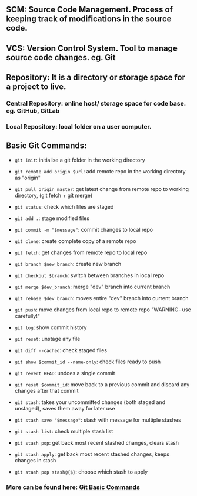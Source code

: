 ## SCM: Source Code Management. Process of keeping track of modifications in the source code.
## VCS: Version Control System. Tool to manage source code changes. eg. Git

## Repository: It is a directory or storage space for a project to live.
### Central Repository: online host/ storage space for code base. eg. GitHub, GitLab
### Local Repository: local folder on a user computer. 

## Basic Git Commands:
- `git init`: initialise a git folder in the working directory
- `git remote add origin $url`: add remote repo in the working directory as "origin"
- `git pull origin master`: get latest change from remote repo to working directory, (git fetch + git merge)
- `git status`: check which files are staged
- `git add .`: stage modified files
- `git commit -m "$message"`: commit changes to local repo
- `git clone`: create complete copy of a remote repo
- `git fetch`: get changes from remote repo to local repo
- `git branch $new_branch`: create new branch
- `git checkout $branch`: switch between branches in local repo
- `git merge $dev_branch`: merge "dev" branch into current branch
- `git rebase $dev_branch`: moves entire "dev" branch into current branch
- `git push`: move changes from local repo to remote repo "WARNING- use carefully!"
- `git log`: show commit history
- `git reset`: unstage any file
- `git diff --cached`: check staged files
- `git show $commit_id --name-only`: check files ready to push
- `git revert HEAD`: undoes a single commit
- `git reset $commit_id`: move back to a previous commit and discard any changes after that commit 

- `git stash`: takes your uncommitted changes (both staged and unstaged), saves them away for later use
- `git stash save "$message"`: stash with message for multiple stashes
- `git stash list`: check multiple stash list
- `git stash pop`: get back most recent stashed changes, clears stash
- `git stash apply`: get back most recent stashed changes, keeps changes in stash
- `git stash pop stash@{$}`: choose which stash to apply



### More can be found here: [Git Basic Commands](https://github.com/arkadeepg/100DaysOfPython/blob/c77ffcb8ae64a5bfca8e6e2bfce9d3c072f335d4/Git%20Basic%20Commands.txt)